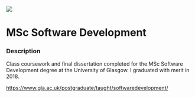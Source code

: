 ![](https://github.com/Lylio/image-repo/blob/master/logos/uog.png?raw=true)

# MSc Software Development

### Description
Class coursework and final dissertation completed for the MSc Software Development degree at the University of Glasgow. I graduated with merit in 2018.

https://www.gla.ac.uk/postgraduate/taught/softwaredevelopment/

